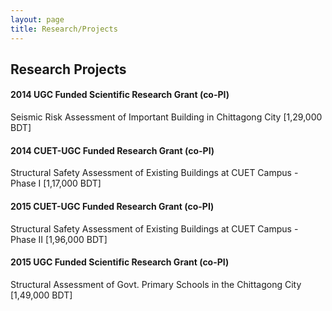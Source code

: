 ```yaml
---
layout: page
title: Research/Projects
---
```


## Research Projects

#### 2014 UGC Funded Scientific Research Grant (co-PI)
Seismic Risk Assessment of Important Building in Chittagong City [1,29,000 BDT]
#### 2014 CUET-UGC Funded Research Grant (co-PI)
Structural Safety Assessment of Existing Buildings at CUET Campus - Phase I [1,17,000 BDT]
#### 2015 CUET-UGC Funded Research Grant (co-PI)
Structural Safety Assessment of Existing Buildings at CUET Campus - Phase II [1,96,000 BDT]
#### 2015 UGC Funded Scientific Research Grant (co-PI)
Structural Assessment of Govt. Primary Schools in the Chittagong City [1,49,000 BDT]
